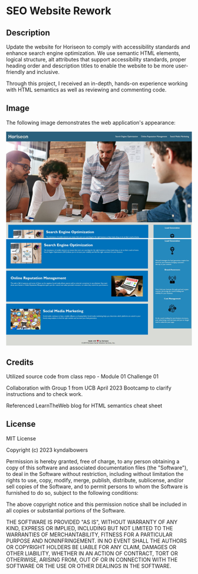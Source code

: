# SEO Website Rework

## Description

Update the website for Horiseon to comply with accessibility standards and enhance search engine optimization. We use semantic HTML elements, logical structure, alt attributes that support accessibility standards, proper heading order and description titles to enable the website to be more user-friendly and inclusive.

Through this project, I received an in-depth, hands-on experience working with HTML semantics as well as reviewing and commenting code.

## Image

The following image demonstrates the web application's appearance:

![Screenshot image of Horiseon webpage](assets\images\website-rework-ss1.jpg)
![Screenshot image of Horiseon webpage](assets\images\website-rework-ss2.jpg)

## Credits

Utilized source code from class repo - Module 01 Challenge 01

Collaboration with Group 1 from UCB April 2023 Bootcamp to clarify instructions and to check work.

Referenced LearnTheWeb blog for HTML semantics cheat sheet

## License

MIT License

Copyright (c) 2023 kyndalbowers

Permission is hereby granted, free of charge, to any person obtaining a copy
of this software and associated documentation files (the "Software"), to deal
in the Software without restriction, including without limitation the rights
to use, copy, modify, merge, publish, distribute, sublicense, and/or sell
copies of the Software, and to permit persons to whom the Software is
furnished to do so, subject to the following conditions:

The above copyright notice and this permission notice shall be included in all
copies or substantial portions of the Software.

THE SOFTWARE IS PROVIDED "AS IS", WITHOUT WARRANTY OF ANY KIND, EXPRESS OR
IMPLIED, INCLUDING BUT NOT LIMITED TO THE WARRANTIES OF MERCHANTABILITY,
FITNESS FOR A PARTICULAR PURPOSE AND NONINFRINGEMENT. IN NO EVENT SHALL THE
AUTHORS OR COPYRIGHT HOLDERS BE LIABLE FOR ANY CLAIM, DAMAGES OR OTHER
LIABILITY, WHETHER IN AN ACTION OF CONTRACT, TORT OR OTHERWISE, ARISING FROM,
OUT OF OR IN CONNECTION WITH THE SOFTWARE OR THE USE OR OTHER DEALINGS IN THE
SOFTWARE.



